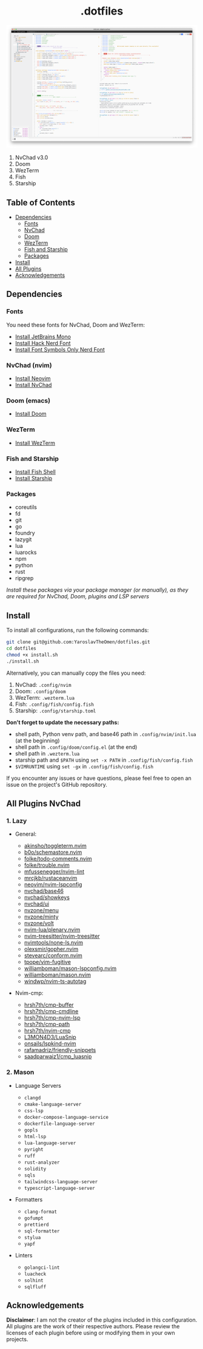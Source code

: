 <div align="center">

# .dotfiles

</div>

<img src="./images/dotfiles.png" alt="Nvchad + terminal image (config applied)"/>

1. NvChad v3.0
2. Doom
3. WezTerm
4. Fish
5. Starship

## Table of Contents

- [Dependencies](#dependencies)
  - [Fonts](#fonts)
  - [NvChad](#nvchad-nvim)
  - [Doom](#doom-emacs)
  - [WezTerm](#wezterm)
  - [Fish and Starship](#fish-and-starship)
  - [Packages](#packages)
- [Install](#install)
- [All Plugins](#all-plugins-nvchad)
- [Acknowledgements](#Acknowledgements)

## Dependencies

### Fonts

You need these fonts for NvChad, Doom and WezTerm:

- [Install JetBrains Mono](https://github.com/JetBrains/JetBrainsMono#installation)
- [Install Hack Nerd Font](https://github.com/ryanoasis/nerd-fonts?tab=readme-ov-file#font-installation)
- [Install Font Symbols Only Nerd Font](https://formulae.brew.sh/cask/font-symbols-only-nerd-font)

### NvChad (nvim)

- [Install Neovim](https://github.com/neovim/neovim#install-from-package)
- [Install NvChad](https://nvchad.com/docs/quickstart/install)

### Doom (emacs)

- [Install Doom](https://github.com/doomemacs/doomemacs?tab=readme-ov-file#install)

### WezTerm

- [Install WezTerm](https://wezfurlong.org/wezterm/installation)

### Fish and Starship

- [Install Fish Shell](https://github.com/fish-shell/fish-shell#getting-fish)
- [Install Starship](https://github.com/starship/starship#-installation)

### Packages

- coreutils
- fd
- git
- go
- foundry
- lazygit
- lua
- luarocks
- npm
- python
- rust
- ripgrep

_Install these packages via your package manager (or manually), as they are required for NvChad, Doom, plugins and LSP servers_

## Install

To install all configurations, run the following commands:

```bash
git clone git@github.com:YaroslavTheOmen/dotfiles.git
cd dotfiles
chmod +x install.sh
./install.sh
```

Alternatively, you can manually copy the files you need:

1. NvChad: `.config/nvim`
2. Doom: `.config/doom`
3. WezTerm: `.wezterm.lua`
4. Fish: `.config/fish/config.fish`
5. Starship: `.config/starship.toml`

**Don't forget to update the necessary paths:**

- shell path, Python venv path, and base46 path in `.config/nvim/init.lua` (at the beginning)
- shell path in `.config/doom/config.el` (at the end)
- shell path in `.wezterm.lua`
- starship path and `$PATH` using `set -x PATH` in `.config/fish/config.fish`
- `$VIMRUNTIME` using `set -gx` in `.config/fish/config.fish`

If you encounter any issues or have questions, please feel free to open an issue on the project's GitHub repository.

## All Plugins NvChad

### 1. Lazy

- General:

  - [akinsho/toggleterm.nvim](https://github.com/akinsho/toggleterm.nvim)
  - [b0o/schemastore.nvim](https://github.com/b0o/schemastore.nvim)
  - [folke/todo-comments.nvim](https://github.com/folke/todo-comments.nvim)
  - [folke/trouble.nvim](https://github.com/folke/trouble.nvim)
  - [mfussenegger/nvim-lint](https://github.com/mfussenegger/nvim-lint)
  - [mrcjkb/rustaceanvim](https://github.com/mrcjkb/rustaceanvim)
  - [neovim/nvim-lspconfig](https://github.com/neovim/nvim-lspconfig)
  - [nvchad/base46](https://github.com/NvChad/base46)
  - [nvchad/showkeys](https://github.com/nvzone/showkeys)
  - [nvchad/ui](https://github.com/NvChad/ui)
  - [nvzone/menu](https://github.com/nvzone/menu)
  - [nvzone/minty](https://github.com/nvzone/minty)
  - [nvzone/volt](https://github.com/nvzone/volt)
  - [nvim-lua/plenary.nvim](https://github.com/nvim-lua/plenary.nvim)
  - [nvim-treesitter/nvim-treesitter](https://github.com/nvim-treesitter/nvim-treesitter)
  - [nvimtools/none-ls.nvim](https://github.com/nvimtools/none-ls.nvim)
  - [olexsmir/gopher.nvim](https://github.com/olexsmir/gopher.nvim)
  - [stevearc/conform.nvim](https://github.com/stevearc/conform.nvim)
  - [tpope/vim-fugitive](https://github.com/tpope/vim-fugitive)
  - [williamboman/mason-lspconfig.nvim](https://github.com/williamboman/mason-lspconfig.nvim)
  - [williamboman/mason.nvim](https://github.com/williamboman/mason.nvim)
  - [windwp/nvim-ts-autotag](https://github.com/windwp/nvim-ts-autotag)

- Nvim-cmp:

  - [hrsh7th/cmp-buffer](https://github.com/hrsh7th/cmp-buffer)
  - [hrsh7th/cmp-cmdline](https://github.com/hrsh7th/cmp-cmdline)
  - [hrsh7th/cmp-nvim-lsp](https://github.com/hrsh7th/cmp-nvim-lsp)
  - [hrsh7th/cmp-path](https://github.com/hrsh7th/cmp-path)
  - [hrsh7th/nvim-cmp](https://github.com/hrsh7th/nvim-cmp)
  - [L3MON4D3/LuaSnip](https://github.com/L3MON4D3/LuaSnip)
  - [onsails/lspkind-nvim](https://github.com/onsails/lspkind-nvim)
  - [rafamadriz/friendly-snippets](https://github.com/rafamadriz/friendly-snippets)
  - [saadparwaiz1/cmp_luasnip](https://github.com/saadparwaiz1/cmp_luasnip)

### 2. Mason

- Language Servers

  - `clangd`
  - `cmake-language-server`
  - `css-lsp`
  - `docker-compose-language-service`
  - `dockerfile-language-server`
  - `gopls`
  - `html-lsp`
  - `lua-language-server`
  - `pyright`
  - `ruff`
  - `rust-analyzer`
  - `solidity`
  - `sqls`
  - `tailwindcss-language-server`
  - `typescript-language-server`

- Formatters

  - `clang-format`
  - `gofumpt`
  - `prettierd`
  - `sql-formatter`
  - `stylua`
  - `yapf`

- Linters
  - `golangci-lint`
  - `luacheck`
  - `solhint`
  - `sqlfluff`

## Acknowledgements

**Disclaimer**: I am not the creator of the plugins included in this configuration. All plugins are the work of their respective authors. Please review the licenses of each plugin before using or modifying them in your own projects.
